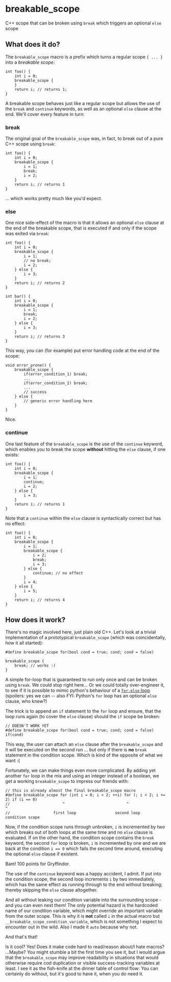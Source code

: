 # breakable_scope
C++ scope that can be broken using `break` which triggers an optional `else` scope

## What does it do?

The `breakable_scope` macro is a prefix which turns a regular scope `{ ... }` into a *breakable scope*:

    int foo() {
        int i = 0;
        breakable_scope {
        }
        return i; // returns 1;
    }

A breakable scope behaves just like a regular scope but allows the use of the `break` and `continue` keywords, as well as an optional `else` clause at the end. We'll cover every feature in turn:

### break

The original goal of the `breakable_scope` was, in fact, to break out of a pure C++ scope using `break`:

    int foo() {
        int i = 0;
        breakable_scope {
            i = 1;
            break;
            i = 2;
        }
        return i; // returns 1
    }

... which works pretty much like you'd expect.

### else

One nice side-effect of the macro is that it allows an optional `else` clause at the end of the breakable scope, that is executed if and only if the scope was exited via `break`:

    int foo() {
        int i = 0;
        breakable_scope {
            i = 1;
            // no break;
            i = 2;
        } else {
            i = 3;
        }
        return i; // returns 2
    }
    
    int bar() {
        int i = 0;
        breakable_scope {
            i = 1;
            break;
            i = 2;
        } else {
            i = 3;
        }
        return i; // returns 3
    }
    
This way, you can (for example) put error handling code at the end of the scope:

    void error_prone() {
        breakable_scope {
            if(error_condition_1) break;
            ...
            if(error_condition_2) break;
            ...
            // success
        } else {
            // generic error handling here
        }
    }

Nice.

### continue

One last feature of the `breakable_scope` is the use of the `continue` keyword, which enables you to break the scope **without** hitting the `else` clause, if one exists:

    int foo() {
        int i = 0;
        breakable_scope {
            i = 1;
            continue;
            i = 2;
        } else {
            i = 3;
        }
        return i; // returns 1
    }

Note that a `continue` within the `else` clause is syntactically correct but has no effect:

    int foo() {
        int i = 0;
        breakable_scope {
            i = 1;
            breakable_scope {
                i = 2;
                break;
                i = 3;
            } else {
                continue; // no effect
            }
            i = 4;
        } else {
            i = 5;
        }
        return i; // returns 4
    }

## How does it work?

There's no magic involved here, just plain old C++. Let's look at a trivial implementation of a prototypical `breakable_scope` (which was coincidentally, how it all started):

    #define breakable_scope for(bool cond = true; cond; cond = false)
    
    breakable_scope {
        break; // works :)
    }

A simple for-loop that is guaranteed to run only once and can be broken using `break`. We could stop right here...
Or we could totally over-engineer it, to see if it is possible to mimic python's behaviour of a [`for-else` loop](http://book.pythontips.com/en/latest/for_-_else.html) (spoilers: yes we can -- also FYI: Python's `for` loop has an optional `else` clause, who knew?)

The trick is to append an `if` statement to the `for` loop and ensure, that the loop runs again (to cover the `else` clause) should the `if` scope be broken:

    // DOESN'T WORK YET
    #define breakable_scope for(bool cond = true; cond; cond = false) if(cond)

This way, the user can attach an `else` clause after the `breakable_scope` and it will be executed on the second run ... but only if there is **no** `break` statement in the condition scope. Which is kind of the opposite of what we want :(

Fortunately, we can make things even more complicated. By adding yet another `for` loop in the mix and using an integer instead of a boolean, we get a working `breakable_scope` to impress our friends with:

    // this is already almost the final breakable_scope macro
    #define breakable_scope for (int i = 0; i < 2; ++i) for (; i < 2; i += 2) if (i == 0)
    //                       ^                           ^                                ^
    //                   first loop                 second loop                    condition scope
    
Now, if the condition scope runs through unbroken, `i` is incremented by two which breaks out of both loops at the same time and no `else` clause is evaluated. If on the other hand, the condition scope contains the `break` keyword, the second `for` loop is broken, `i` is incremented by one and we are back at the condition `i == 0` which fails the second time around, executing the optional `else` clause if existent.

Bam! 100 points for Gryffindor.

The use of the `continue` keyword was a happy accident, I admit. If put into the condition scope, the second loop increments `i` by two immediately, which has the same effect as running through to the end without breaking; thereby skipping the `else` clause altogether.

And all without leaking our condition variable into the surrounding scope - and you can even nest them!
The only potential hazard is the hardcoded name of our condition variable, which might override an important variable from the outer scope. This is why it is **not** called `i` in the actual macro but `__breakable_scope_condition_variable`, which is not something I expect to encounter out in the wild. Also I made it `auto` because why not.

And that's that! 

Is it cool? Yes! 
Does it make code hard to read/reason about/I hate macros? ...Maybe? You might stumble a bit the first time you see it, but I would argue that the `breakable_scope` may improve readability in situations that would otherwise require cod duplication or visible success-tracking variables at least.
I see it as the fish-knife at the dinner table of control flow: You can certainly do without, but it's good to have it, when you do need it.
